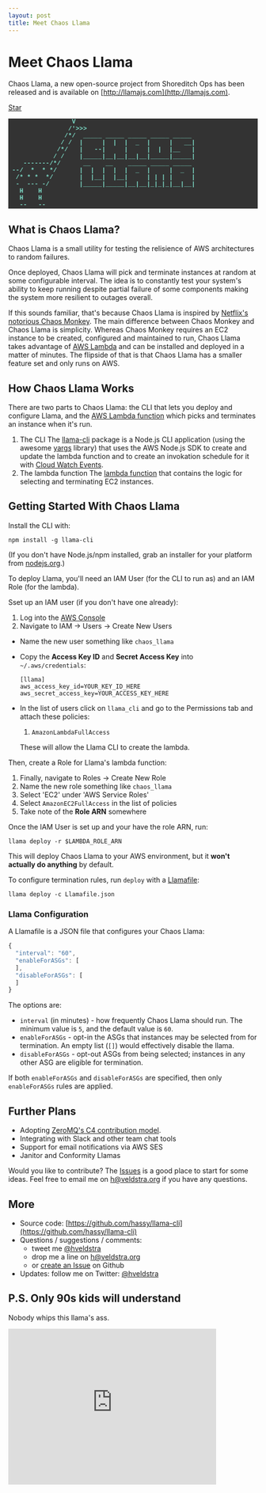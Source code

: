 ```yaml
---
layout: post
title: Meet Chaos Llama
---
```


# Meet Chaos Llama

Chaos Llama, a new open-source project from Shoreditch Ops has been released and is available on [http://llamajs.com](http://llamajs.com).

<a class="github-button" href="https://github.com/hassy/llama-cli" data-style="medium" data-count-href="/hassy/llama-cli/stargazers" data-count-api="/repos/hassy/llama-cli#stargazers_count" data-count-aria-label="# stargazers on GitHub" aria-label="Star hassy/llama-cli on GitHub">Star</a>
<script async defer id="github-bjs" src="https://buttons.github.io/buttons.js"></script>

<pre style="font-family: courier, monospace; font-size: 0.9em; font-weight: bold; color: #7bd9c5; background-color: #333">
                 V
                /'>>>
               /*/  _____ _____ _____ _____ _____
              / /  |     |  |  |  _  |     |   __|
             /*/   |   --|     |     |  |  |__   |
            / /    |_____|__|__|__|__|_____|_____|
    -------/*/      __    __    _____ _____ _____
 --/  *  * */      |  |  |  |  |  _  |     |  _  |
  /* * *  */       |  |__|  |__|     | | | |     |
  -  --- -/        |_____|_____|__|__|_|_|_|__|__|
   H    H
   H    H
   --   --
</pre>

## What is Chaos Llama?

Chaos Llama is a small utility for testing the relisience of AWS architectures to random failures.

Once deployed, Chaos Llama will pick and terminate instances at random at some configurable interval. The idea is to constantly test your system's ability to keep running despite partial failure of some components making the system more resilient to outages overall.

If this sounds familiar, that's because Chaos Llama is inspired by [Netflix's notorious Chaos Monkey](http://techblog.netflix.com/2012/07/chaos-monkey-released-into-wild.html). The main difference between Chaos Monkey and Chaos Llama is simplicity. Whereas Chaos Monkey requires an EC2 instance to be created, configured and maintained to run, Chaos Llama takes advantage of [AWS Lambda](http://docs.aws.amazon.com/lambda/latest/dg/welcome.html) and can be installed and deployed in a matter of minutes. The flipside of that is that Chaos Llama has a smaller feature set and only runs on AWS.

## How Chaos Llama Works

There are two parts to Chaos Llama: the CLI that lets you deploy and configure Llama,
and the [AWS Lambda function](http://docs.aws.amazon.com/lambda/latest/dg/welcome.html) which picks and terminates an instance when it's run.

1. The CLI
  The [llama-cli](llama-cli) package is a Node.js CLI application (using the awesome [yargs](https://github.com/bcoe/yargs/) library) that uses the AWS Node.js SDK to create and update the lambda function and to create an invokation schedule for it with [Cloud Watch Events](https://aws.amazon.com/blogs/aws/new-cloudwatch-events-track-and-respond-to-changes-to-your-aws-resources/).
2. The lambda function
  The [lambda function](https://github.com/hassy/llama-cli/blob/master/lambda/index.js) that contains the logic for selecting and terminating EC2 instances.

## Getting Started With Chaos Llama

Install the CLI with:

```
npm install -g llama-cli
```

(If you don't have Node.js/npm installed, grab an installer for your platform from [nodejs.org](https://nodejs.org/en/).)

To deploy Llama, you'll need an IAM User (for the CLI to run as) and an IAM
Role (for the lambda).

Sset up an IAM user (if you don't have one already):

1. Log into the [AWS Console](https://console.aws.amazon.com/)
2. Navigate to IAM -> Users -> Create New Users
  - Name the new user something like `chaos_llama`
  - Copy the **Access Key ID** and **Secret Access Key** into `~/.aws/credentials`:
    ```
    [llama]
    aws_access_key_id=YOUR_KEY_ID_HERE
    aws_secret_access_key=YOUR_ACCESS_KEY_HERE
    ```
  - In the list of users click on `llama_cli` and go to the Permissions tab and attach these policies:
    1. `AmazonLambdaFullAccess`

    These will allow the Llama CLI to create the lambda.

Then, create a Role for Llama's lambda function:

1. Finally, navigate to Roles -> Create New Role
  1. Name the new role something like `chaos_llama`
  2. Select 'EC2' under 'AWS Service Roles'
  3. Select `AmazonEC2FullAccess` in the list of policies
  4. Take note of the **Role ARN** somewhere

Once the IAM User is set up and your have the role ARN, run:

```
llama deploy -r $LAMBDA_ROLE_ARN
```

This will deploy Chaos Llama to your AWS environment, but it **won't actually
do anything** by default.

To configure termination rules, run `deploy` with a [Llamafile](https://github.com/hassy/llama-cli/blob/master/Llamafile.json):

```
llama deploy -c Llamafile.json
```

### Llama Configuration

A Llamafile is a JSON file that configures your Chaos Llama:

```javascript
{
  "interval": "60",
  "enableForASGs": [
  ],
  "disableForASGs": [
  ]
}
```

The options are:
- `interval` (in minutes) - how frequently Chaos Llama should run. The minimum
value is `5`, and the default value is `60`.
- `enableForASGs` - opt-in the ASGs that instances may be selected from for termination. An empty list (`[]`) would effectively disable the llama.
- `disableForASGs` - opt-out ASGs from being selected; instances in any
other ASG are eligible for termination.

If both `enableForASGs` and `disableForASGs` are specified, then only
`enableForASGs` rules are applied.

## Further Plans

- Adopting [ZeroMQ's C4 contribution model](http://rfc.zeromq.org/spec:22).
- Integrating with Slack and other team chat tools
- Support for email notifications via AWS SES
- Janitor and Conformity Llamas

Would you like to contribute? The [Issues](https://github.com/hassy/llama-cli/issues) is a good place to start for some ideas. Feel free to email me on [h@veldstra.org](mailto:h@veldstra.org) if you have any questions.

## More

- Source code: [https://github.com/hassy/llama-cli](https://github.com/hassy/llama-cli)
- Questions / suggestions / comments:
  - tweet me [@hveldstra](https://twitter.com/hveldstra)
  - drop me a line on [h@veldstra.org](h@veldstra.org)
  - or [create an Issue](https://github.com/hassy/llama-cli) on Github
- Updates: follow me on Twitter: [@hveldstra](https://twitter.com/hveldstra)

## P.S. Only 90s kids will understand

Nobody whips this llama's ass.

<iframe width="420" height="315" src="https://www.youtube.com/embed/HaF-nRS_CWM" frameborder="0" allowfullscreen></iframe>


